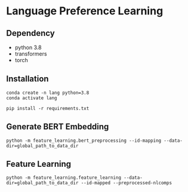 # Language Preference Learning

## Dependency
- python 3.8
- transformers
- torch

## Installation
```
conda create -n lang python=3.8
conda activate lang

pip install -r requirements.txt
```


## Generate BERT Embedding
```
python -m feature_learning.bert_preprocessing --id-mapping --data-dir=global_path_to_data_dir
```

## Feature Learning
```
python -m feature_learning.feature_learning --data-dir=global_path_to_data_dir --id-mapped --preprocessed-nlcomps
```
